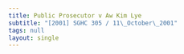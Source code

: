 ```yaml
---
title: Public Prosecutor v Aw Kim Lye
subtitle: "[2001] SGHC 305 / 11\_October\_2001"
tags: null
layout: single
---
```


